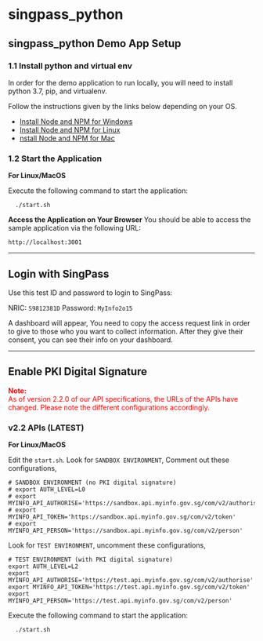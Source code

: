 # singpass_python

## singpass_python Demo App Setup

### 1.1 Install python and virtual env

In order for the demo application to run locally, you will need to install python 3.7, pip, and virtualenv.

Follow the instructions given by the links below depending on your OS.

- [Install Node and NPM for Windows](http://blog.teamtreehouse.com/install-node-js-npm-windows)
- [Install Node and NPM for Linux](http://blog.teamtreehouse.com/install-node-js-npm-linux)
- [nstall Node and NPM for Mac](http://blog.teamtreehouse.com/install-node-js-npm-mac)

### 1.2 Start the Application

**For Linux/MacOS**

Execute the following command to start the application:
```
  ./start.sh
```


**Access the Application on Your Browser**
You should be able to access the sample application via the following URL:

```
http://localhost:3001
```

---
## Login with SingPass

Use this test ID and password to login to SingPass:

NRIC: ``S9812381D``
Password: ``MyInfo2o15``

A dashboard will appear, You need to copy the access request link in order to give
to those who you want to collect information. After they give their consent, you can 
see their info on your dashboard.

---
## Enable PKI Digital Signature

<span style="color:red">
<strong>Note:</strong> <br>
As of version 2.2.0 of our API specifications, the URLs of the APIs have changed.
Please note the different configurations accordingly.
</span>


### v2.2 APIs (LATEST)

**For Linux/MacOS**

Edit the ``start.sh``. Look for ``SANDBOX ENVIRONMENT``, Comment out these configurations,
```
# SANDBOX ENVIRONMENT (no PKI digital signature)
# export AUTH_LEVEL=L0
# export MYINFO_API_AUTHORISE='https://sandbox.api.myinfo.gov.sg/com/v2/authorise'
# export MYINFO_API_TOKEN='https://sandbox.api.myinfo.gov.sg/com/v2/token'
# export MYINFO_API_PERSON='https://sandbox.api.myinfo.gov.sg/com/v2/person'
```

Look for ``TEST ENVIRONMENT``, uncomment these configurations,
```
# TEST ENVIRONMENT (with PKI digital signature)
export AUTH_LEVEL=L2
export MYINFO_API_AUTHORISE='https://test.api.myinfo.gov.sg/com/v2/authorise'
export MYINFO_API_TOKEN='https://test.api.myinfo.gov.sg/com/v2/token'
export MYINFO_API_PERSON='https://test.api.myinfo.gov.sg/com/v2/person'
```
Execute the following command to start the application:
```
  ./start.sh
```

